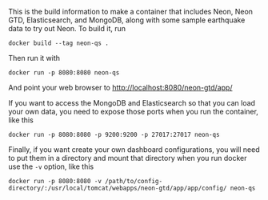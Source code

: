 This is the build information to make a container that includes Neon, Neon GTD, Elasticsearch, and
MongoDB, along with some sample earthquake data to try out Neon. To build it, run

    docker build --tag neon-qs .

Then run it with

    docker run -p 8080:8080 neon-qs

And point your web browser to <http://localhost:8080/neon-gtd/app/>

If you want to access the MongoDB and Elasticsearch so that you can load your own data, you need to
expose those ports when you run the container, like this

    docker run -p 8080:8080 -p 9200:9200 -p 27017:27017 neon-qs

Finally, if you want create your own dashboard configurations, you will need to put them in a
directory and mount that directory when you run docker use the `-v` option, like this

    docker run -p 8080:8080 -v /path/to/config-directory/:/usr/local/tomcat/webapps/neon-gtd/app/app/config/ neon-qs
